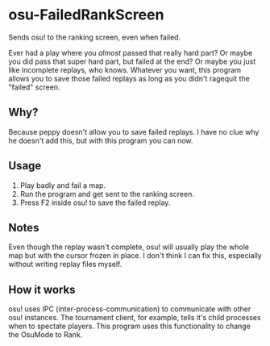# osu-FailedRankScreen
Sends osu! to the ranking screen, even when failed. 

Ever had a play where you *almost* passed that really hard part? Or maybe you did pass that super hard part, but failed at the end? Or maybe you just like incomplete replays, who knows. Whatever you want, this program allows you to save those failed replays as long as you didn't ragequit the "failed" screen.

## Why?
Because peppy doesn't allow you to save failed replays. I have no clue why he doesn't add this, but with this program you can now.

## Usage
1. Play badly and fail a map.
2. Run the program and get sent to the ranking screen.
3. Press F2 inside osu! to save the failed replay.

## Notes
Even though the replay wasn't complete, osu! will usually play the whole map but with the cursor frozen in place. I don't think I can fix this, especially without writing replay files myself.

## How it works
osu! uses IPC (inter-process-communication) to communicate with other osu! instances. The tournament client, for example, tells it's child processes when to spectate players. This program uses this functionality to change the OsuMode to Rank.
